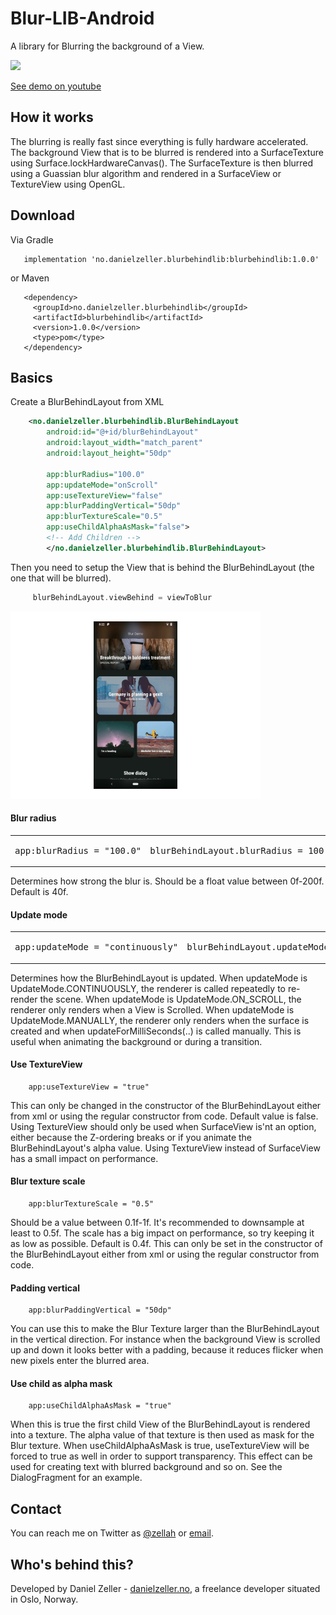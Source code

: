 # Blur-LIB-Android

A library for Blurring the background of a View.

[<img src="/Artwork/PhoneAndScreen.gif" width="400"/>](https://youtu.be/sYPqS0px61Q)

[See demo on youtube](https://youtu.be/sYPqS0px61Q)

## How it works
The blurring is really fast since everything is fully hardware accelerated. The background View that is to be blurred is rendered into a SurfaceTexture using Surface.lockHardwareCanvas().
The SurfaceTexture is then blurred using a Guassian blur algorithm and rendered in a SurfaceView or TextureView using OpenGL.


## Download
Via Gradle

```
   implementation 'no.danielzeller.blurbehindlib:blurbehindlib:1.0.0'
```
or Maven
```
   <dependency>
     <groupId>no.danielzeller.blurbehindlib</groupId>
     <artifactId>blurbehindlib</artifactId>
     <version>1.0.0</version>
     <type>pom</type>
   </dependency>
```

## Basics
Create a BlurBehindLayout from XML

```xml
    <no.danielzeller.blurbehindlib.BlurBehindLayout
        android:id="@+id/blurBehindLayout"
        android:layout_width="match_parent"
        android:layout_height="50dp"
       
        app:blurRadius="100.0" 
        app:updateMode="onScroll"
        app:useTextureView="false"
        app:blurPaddingVertical="50dp"
        app:blurTextureScale="0.5"
        app:useChildAlphaAsMask="false">
        <!-- Add Children -->
        </no.danielzeller.blurbehindlib.BlurBehindLayout>
```

Then you need to setup the View that is behind the BlurBehindLayout (the one that will be blurred).

```kotlin
     blurBehindLayout.viewBehind = viewToBlur
```

[<img src="/Artwork/Transition.gif" width="400"/>](https://youtu.be/sYPqS0px61Q)

#### Blur radius
<table>
  <tr>
    <td width="50%"><div class="highlight"><pre>app:blurRadius = "100.0"</pre></div></td>
    <td width="50%"><div class="highlight"><pre>blurBehindLayout.blurRadius = 100.f</pre></div></td>
  </tr>
</table>
Determines how strong the blur is. Should be a float value between 0f-200f. Default is 40f.


#### Update mode
<table>
  <tr>
    <td width="50%"><div class="highlight"><pre>app:updateMode = "continuously"</pre></div></td>
    <td width="50%"><div class="highlight"><pre>blurBehindLayout.updateMode = UpdateMode.CONTINUOUSLY</pre></div></td>
  </tr>
</table>
Determines how the BlurBehindLayout is updated. When updateMode is UpdateMode.CONTINUOUSLY, the renderer is called repeatedly to re-render the scene. 
When updateMode is UpdateMode.ON_SCROLL, the renderer only renders when a View is Scrolled.
When updateMode is UpdateMode.MANUALLY, the renderer only renders when the surface is created and when updateForMilliSeconds(..) is called manually. This is useful when animating the background or during a transition. 


#### Use TextureView
```
    app:useTextureView = "true"
```
This can only be changed in the constructor of the BlurBehindLayout either from xml or using the regular constructor from code. Default value is false. Using TextureView should only be used when SurfaceView is'nt an option, either because the Z-ordering breaks or if you animate the BlurBehindLayout's alpha value. Using TextureView instead of SurfaceView has a small impact on performance.


#### Blur texture scale
```
    app:blurTextureScale = "0.5"
```
Should be a value between 0.1f-1f. It's recommended to downsample at least to 0.5f. The scale has a big impact on performance, so try keeping it as low as possible. Default is 0.4f. This can only be set in the constructor of the BlurBehindLayout either from xml or using the regular constructor from code. 


#### Padding vertical 
```
    app:blurPaddingVertical = "50dp"
```
You can use this to make the Blur Texture larger than the BlurBehindLayout in the vertical direction. For instance when the background View is scrolled up and down it looks better with a padding, because it reduces flicker when new pixels enter the blurred area. 


#### Use child as alpha mask
```
    app:useChildAlphaAsMask = "true"
```
When this is true the first child View of the BlurBehindLayout is rendered into a texture. The alpha value of that texture is then used as mask for the Blur texture. When useChildAlphaAsMask is true, useTextureView will be forced to true as well in order to support transparency. 
This effect can be used for creating text with blurred background and so on. See the DialogFragment for an example. 



## Contact

You can reach me on Twitter as [@zellah](https://twitter.com/zellah) or [email](mailto:hello@danielzeller.no).


## Who's behind this?

Developed by Daniel Zeller - [danielzeller.no](http://danielzeller.no/), a freelance developer situated in Oslo, Norway.

